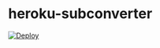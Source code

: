 # heroku-subconverter
[![Deploy](https://www.herokucdn.com/deploy/button.png)](https://heroku.com/deploy?template=https://github.com/blueshui/ownconv)
